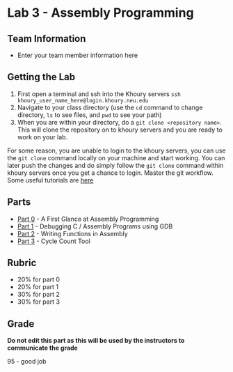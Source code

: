 # Lab 3 - Assembly Programming

## Team Information

- Enter your team member information here

## Getting the Lab

1. First open a terminal and ssh into the Khoury servers ``` ssh khoury_user_name_here@login.khoury.neu.edu ```
2. Navigate to your class directory (use the `cd` command to change directory, `ls` to see files, and `pwd` to see your path)
3. When you are within your directory, do a ```git clone <repository name>```. This will clone the repository on to khoury servers and you are ready to work on your lab.

For some reason, you are unable to login to the khoury servers, you can use the ```git clone``` command locally on your machine and start working. You can later push the changes and do simply follow the ```git clone``` command within khoury servers once you get a chance to login. Master the git workflow. Some useful tutorials are [here](https://try.github.io)

## Parts

* [Part 0](./part0) - A First Glance at Assembly Programming
* [Part 1](./part1) - Debugging C / Assembly Programs using GDB
* [Part 2](./part2) - Writing Functions in Assembly
* [Part 3](./part3) - Cycle Count Tool

## Rubric

* 20% for part 0
* 20% for part 1
* 30% for part 2
* 30% for part 3

## Grade
**Do not edit this part as this will be used by the instructors to communicate the grade**

95 - good job

